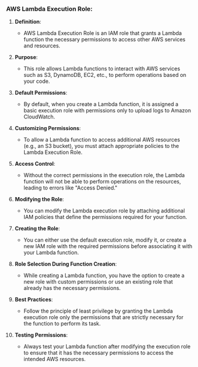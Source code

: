 ### AWS Lambda Execution Role:

1. **Definition**: 
   - AWS Lambda Execution Role is an IAM role that grants a Lambda function the necessary permissions to access other AWS services and resources.

2. **Purpose**:
   - This role allows Lambda functions to interact with AWS services such as S3, DynamoDB, EC2, etc., to perform operations based on your code.

3. **Default Permissions**:
   - By default, when you create a Lambda function, it is assigned a basic execution role with permissions only to upload logs to Amazon CloudWatch.

4. **Customizing Permissions**:
   - To allow a Lambda function to access additional AWS resources (e.g., an S3 bucket), you must attach appropriate policies to the Lambda Execution Role.

5. **Access Control**:
   - Without the correct permissions in the execution role, the Lambda function will not be able to perform operations on the resources, leading to errors like "Access Denied."

6. **Modifying the Role**:
   - You can modify the Lambda execution role by attaching additional IAM policies that define the permissions required for your function.

7. **Creating the Role**:
   - You can either use the default execution role, modify it, or create a new IAM role with the required permissions before associating it with your Lambda function.

8. **Role Selection During Function Creation**:
   - While creating a Lambda function, you have the option to create a new role with custom permissions or use an existing role that already has the necessary permissions.

9. **Best Practices**:
   - Follow the principle of least privilege by granting the Lambda execution role only the permissions that are strictly necessary for the function to perform its task.

10. **Testing Permissions**:
    - Always test your Lambda function after modifying the execution role to ensure that it has the necessary permissions to access the intended AWS resources.
